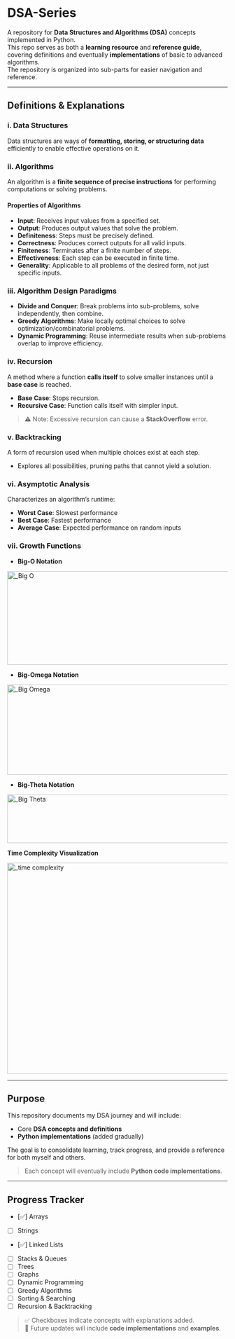 # DSA-Series

A repository for **Data Structures and Algorithms (DSA)** concepts implemented in Python.  
This repo serves as both a **learning resource** and **reference guide**, covering definitions and eventually **implementations** of basic to advanced algorithms.  
The repository is organized into sub-parts for easier navigation and reference.

---

## **Definitions & Explanations**

### i. Data Structures

Data structures are ways of **formatting, storing, or structuring data** efficiently to enable effective operations on it.

### ii. Algorithms

An algorithm is a **finite sequence of precise instructions** for performing computations or solving problems.

#### **Properties of Algorithms**

- **Input**: Receives input values from a specified set.  
- **Output**: Produces output values that solve the problem.  
- **Definiteness**: Steps must be precisely defined.  
- **Correctness**: Produces correct outputs for all valid inputs.  
- **Finiteness**: Terminates after a finite number of steps.  
- **Effectiveness**: Each step can be executed in finite time.  
- **Generality**: Applicable to all problems of the desired form, not just specific inputs.

### iii. Algorithm Design Paradigms

- **Divide and Conquer**: Break problems into sub-problems, solve independently, then combine.  
- **Greedy Algorithms**: Make locally optimal choices to solve optimization/combinatorial problems.  
- **Dynamic Programming**: Reuse intermediate results when sub-problems overlap to improve efficiency.

### iv. Recursion

A method where a function **calls itself** to solve smaller instances until a **base case** is reached.  

- **Base Case**: Stops recursion.  
- **Recursive Case**: Function calls itself with simpler input.  

> ⚠️ Note: Excessive recursion can cause a **StackOverflow** error.

### v. Backtracking

A form of recursion used when multiple choices exist at each step.  

- Explores all possibilities, pruning paths that cannot yield a solution.  

### vi. Asymptotic Analysis

Characterizes an algorithm’s runtime:  

- **Worst Case**: Slowest performance  
- **Best Case**: Fastest performance  
- **Average Case**: Expected performance on random inputs

### vii. Growth Functions

- **Big-O Notation**

<img width="936" height="214" alt="_Big O" src="https://github.com/user-attachments/assets/0e20753b-e89b-4e39-8ffa-088655cc3f14" />

- **Big-Omega Notation**

<img width="931" height="206" alt="_Big Omega" src="https://github.com/user-attachments/assets/78ad71e8-834c-486e-9b57-f436fa0a9659" />

- **Big-Theta Notation**

<img width="742" height="111" alt="_Big Theta" src="https://github.com/user-attachments/assets/2b8499b1-55a7-4da4-bb44-d1ad54877aeb" />

**Time Complexity Visualization**

<img width="1225" height="482" alt="_time complexity" src="https://github.com/user-attachments/assets/3c859e39-0827-43ed-a524-11d43e459d9c" />

---

## **Purpose**

This repository documents my DSA journey and will include:  

- Core **DSA concepts and definitions**  
- **Python implementations** (added gradually)  

The goal is to consolidate learning, track progress, and provide a reference for both myself and others.

> Each concept will eventually include **Python code implementations**.

---

## **Progress Tracker**

- [✅] Arrays  
- [ ] Strings  
- [✅] Linked Lists  
- [ ] Stacks & Queues  
- [ ] Trees  
- [ ] Graphs  
- [ ] Dynamic Programming  
- [ ] Greedy Algorithms  
- [ ] Sorting & Searching  
- [ ] Recursion & Backtracking  

> ✅ Checkboxes indicate concepts with explanations added.  
> 📝 Future updates will include **code implementations** and **examples**.
